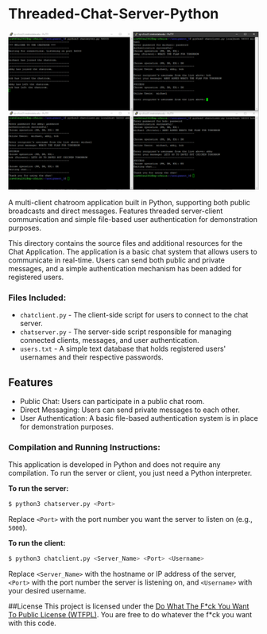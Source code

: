 # Threaded-Chat-Server-Python

![Python Threaded Chat Server](resources/demo.png)

A multi-client chatroom application built in Python, supporting both public broadcasts and direct messages. Features threaded server-client communication and simple file-based user authentication for demonstration purposes.

This directory contains the source files and additional resources for the Chat Application. The application is a basic chat system that allows users to communicate in real-time. Users can send both public and private messages, and a simple authentication mechanism has been added for registered users.

### Files Included:
- `chatclient.py` - The client-side script for users to connect to the chat server.
- `chatserver.py` - The server-side script responsible for managing connected clients, messages, and user authentication.
- `users.txt` - A simple text database that holds registered users' usernames and their respective passwords.

## Features
- Public Chat: Users can participate in a public chat room.
- Direct Messaging: Users can send private messages to each other.
- User Authentication: A basic file-based authentication system is in place for demonstration purposes.

### Compilation and Running Instructions:
This application is developed in Python and does not require any compilation. To run the server or client, you just need a Python interpreter.

**To run the server:**
```bash
$ python3 chatserver.py <Port>
```
Replace `<Port>` with the port number you want the server to listen on (e.g., `5000`).

**To run the client:**
```bash
$ python3 chatclient.py <Server_Name> <Port> <Username>
```
Replace `<Server_Name>` with the hostname or IP address of the server, `<Port>` with the port number the server is listening on, and `<Username>` with your desired username.

##License
This project is licensed under the [Do What The F\*ck You Want To Public License (WTFPL)](LICENSE). You are free to do whatever the f\*ck you want with this code.
